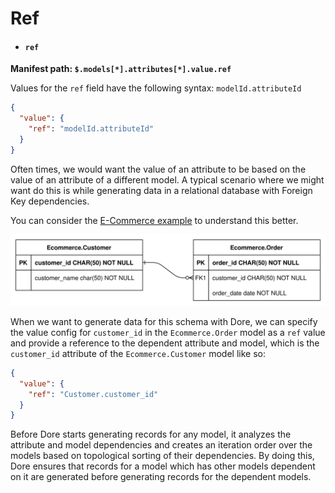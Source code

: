 # Ref

* #### `ref`

**Manifest path: `$.models[*].attributes[*].value.ref`**

Values for the `ref` field have the following syntax: `modelId.attributeId`

```json title="Example: Ref attribute value generator" linenums="1"
{
  "value": {
    "ref": "modelId.attributeId"
  }
}
```

Often times, we would want the value of an attribute to be based on the value of an attribute of a different model.
A typical scenario where we might want do this is while generating data in a relational database with Foreign Key 
dependencies.

You can consider the [E-Commerce example](../../example.md) to understand this better.

![Ecommerce Example](../../assets/dore-example-usage.svg)

When we want to generate data for this schema with Dore, we can specify the value config 
for `customer_id` in the `Ecommerce.Order` model as a `ref` value and provide a reference to the
dependent attribute and model, which is the `customer_id` attribute of the `Ecommerce.Customer` model like so:

```json title="Value config for the Ecommerce.Order attribute" linenums="1"
{
  "value": {
    "ref": "Customer.customer_id"
  }
}
```

Before Dore starts generating records for any model, it analyzes the attribute and model
dependencies and creates an iteration order over the models based on topological sorting of their
dependencies. By doing this, Dore ensures that records for a model which has other models
dependent on it are generated before generating records for the dependent models.
